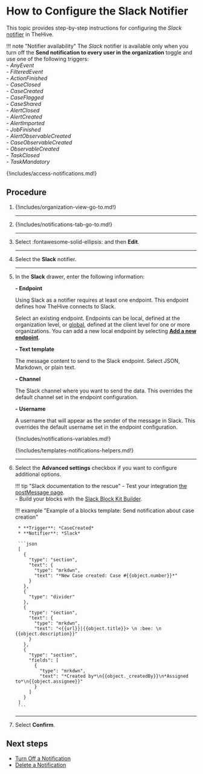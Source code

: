 # How to Configure the Slack Notifier

<!-- md:license Platinum -->

This topic provides step-by-step instructions for configuring the *Slack* [notifier](../about-notifications.md#notifiers) in TheHive.

!!! note "Notifier availability"
    The *Slack* notifier is available only when you turn off the **Send notification to every user in the organization** toggle and use one of the following triggers:  
    - *AnyEvent*  
    - *FilteredEvent*  
    - *ActionFinished*  
    - *CaseClosed*  
    - *CaseCreated*  
    - *CaseFlagged*  
    - *CaseShared*  
    - *AlertClosed*  
    - *AlertCreated*  
    - *AlertImported*  
    - *JobFinished*  
    - *AlertObservableCreated*  
    - *CaseObservableCreated*  
    - *ObservableCreated*  
    - *TaskClosed*  
    - *TaskMandatory*

{!includes/access-notifications.md!}

<h2>Procedure</h2>

1. {!includes/organization-view-go-to.md!}

    ---

2. {!includes/notifications-tab-go-to.md!}

    ---

3. Select :fontawesome-solid-ellipsis: and then **Edit**.

    ---

4. Select the **Slack** notifier.

    ---

5. In the **Slack** drawer, enter the following information:

    **- Endpoint**

    Using Slack as a notifier requires at least one endpoint. This endpoint defines how TheHive connects to Slack.

    Select an existing endpoint. Endpoints can be local, defined at the organization level, or [global](../../../../../administration/add-a-global-endpoint.md), defined at the client level for one or more organizations. You can add a new local endpoint by selecting [**Add a new endpoint**](../../manage-endpoints/add-slack-endpoint.md).

    **- Text template**

    The message content to send to the Slack endpoint. Select JSON, Markdown, or plain text.

    **- Channel**

    The Slack channel where you want to send the data. This overrides the default channel set in the endpoint configuration.

    **- Username**

    A username that will appear as the sender of the message in Slack. This overrides the default username set in the endpoint configuration.

    {!includes/notifications-variables.md!}
    
    {!includes/templates-notifications-helpers.md!}

    ---

6. Select the **Advanced settings** checkbox if you want to configure additional options.

    !!! tip "Slack documentation to the rescue"
        - Test your integration [the postMessage page](https://api.slack.com/methods/chat.postMessage/test).  
        - Build your blocks with the [Slack Block Kit Builder](https://app.slack.com/block-kit-builder/).

    !!! example "Example of a blocks template: Send notification about case creation"

        * **Trigger**: *CaseCreated*
        * **Notifier**: *Slack*
        
        ```json
        [
          {
            "type": "section",
            "text": {
              "type": "mrkdwn",
              "text": "*New Case created: Case #{{object.number}}*"
            }
          },
          {
            "type": "divider"
          },
          {
            "type": "section",
            "text": {
              "type": "mrkdwn",
              "text": "<{{url}}|{{object.title}}> \n :bee: \n {{object.description}}"
            }
          },
          {
            "type": "section",
            "fields": [
              {
                "type": "mrkdwn",
                "text": "*Created by*\n{{object._createdBy}}\n*Assigned to*\n{{object.assignee}}"
              }
            ]
          }
        ]
        ```

    ---

7. Select **Confirm**.

<h2>Next steps</h2>

* [Turn Off a Notification](../turn-off-a-notification.md)
* [Delete a Notification](../delete-a-notification.md)
